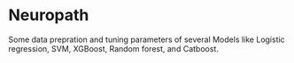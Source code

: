 # Neuropath
Some data prepration and tuning parameters of several Models like Logistic regression, SVM, XGBoost, Random forest, and Catboost.
